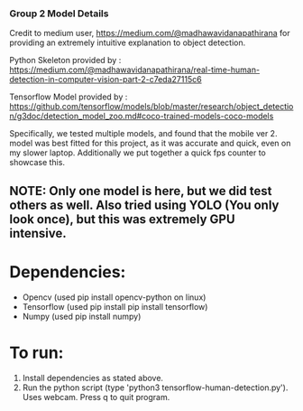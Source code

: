 ### Group 2 Model Details
 Credit to medium user, https://medium.com/@madhawavidanapathirana for providing an extremely intuitive explanation to object detection.

 Python Skeleton provided by : https://medium.com/@madhawavidanapathirana/real-time-human-detection-in-computer-vision-part-2-c7eda27115c6

  Tensorflow Model provided by : https://github.com/tensorflow/models/blob/master/research/object_detection/g3doc/detection_model_zoo.md#coco-trained-models-coco-models

 Specifically, we tested multiple models, and found that the mobile ver 2. model was best fitted for this project, as it was accurate and quick, even on my slower laptop. Additionally we put together a quick fps counter to showcase this. 

## NOTE: Only one model is here, but we did test others as well. Also tried using YOLO (You only look once), but this was extremely GPU intensive.

# Dependencies:
- Opencv (used pip install opencv-python on linux)
- Tensorflow (used pip install pip install tensorflow)
- Numpy (used pip install numpy)

# To run:
1. Install dependencies as stated above.
2. Run the python script (type 'python3 tensorflow-human-detection.py'). Uses webcam. Press q to quit program.
